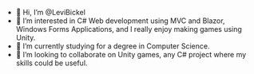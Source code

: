 - 👋 Hi, I’m @LeviBickel
- 👀 I’m interested in C# Web development using MVC and Blazor, Windows Forms Applications, and I really enjoy making games using Unity.
- 🌱 I’m currently studying for a degree in Computer Science.
- 💞️ I’m looking to collaborate on Unity games, any C# project where my skills could be useful. 

<!---
LeviBickel/LeviBickel is a ✨ special ✨ repository because its `README.md` (this file) appears on your GitHub profile.
You can click the Preview link to take a look at your changes.
--->
